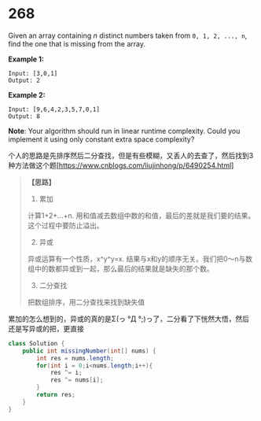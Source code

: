 # 268

Given an array containing *n* distinct numbers taken from `0, 1, 2, ..., n`, find the one that is missing from the array.

**Example 1:**

```
Input: [3,0,1]
Output: 2
```

**Example 2:**

```
Input: [9,6,4,2,3,5,7,0,1]
Output: 8
```

**Note**:
 Your algorithm should run in linear runtime complexity. Could you implement it using only constant extra space complexity?



个人的思路是先排序然后二分查找，但是有些模糊，又丢人的去查了，然后找到3种方法做这个题[https://www.cnblogs.com/liujinhong/p/6490254.html]

> **【思路】**
>
> 1. 累加
>
> 计算1+2+...+n. 用和值减去数组中数的和值，最后的差就是我们要的结果。这个过程中要防止溢出。
>
> 2. 异或
>
> 异或运算有一个性质，x^y^y=x. 结果与x和y的顺序无关。我们把0～n与数组中的数都异或到一起，那么最后的结果就是缺失的那个数。
>
> 3. 二分查找
>
> 把数组排序，用二分查找来找到缺失值

累加的怎么想到的，异或的真的是Σ(っ °Д °;)っ了，二分看了下恍然大悟，然后还是写异或的把，更直接

```java
class Solution {
    public int missingNumber(int[] nums) {
        int res = nums.length;
        for(int i = 0;i<nums.length;i++){
            res ^= i;
            res ^= nums[i];
        }
        return res;
    }
}
```

